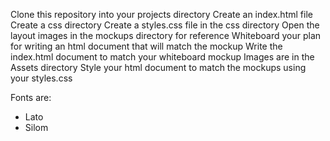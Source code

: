 Clone this repository into your projects directory
Create an index.html file 
Create a css directory 
Create a styles.css file in the css directory
Open the layout images in the mockups directory for reference
Whiteboard your plan for writing an html document that will match the mockup
Write the index.html document to match your whiteboard mockup
Images are in the Assets directory
Style your html document to match the mockups using your styles.css

Fonts are: 
- Lato
- Silom
